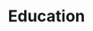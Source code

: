 ---
title: Education 
order: 2
link: '#education'
description: Develop your project’s PoC, expand your programming expertise, and gain recognized certifications.
---